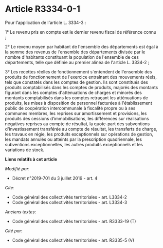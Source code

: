 # Article R3334-0-1

Pour l'application de l'article L. 3334-3 :

1° Le revenu pris en compte est le dernier revenu fiscal de référence connu ;

2° Le revenu moyen par habitant de l'ensemble des départements est égal à la somme des revenus de l'ensemble des départements
divisée par le nombre d'habitants constituant la population de l'ensemble de ces départements, telle que définie au premier
alinéa de l'article L. 3334-2 ;

3° Les recettes réelles de fonctionnement s'entendent de l'ensemble des produits de fonctionnement de l'exercice entraînant
des mouvements réels, tels que constatés dans les comptes de gestion. Ils sont constitués des produits comptabilisés dans les
comptes de produits, majorés des montants figurant dans les comptes d'atténuations de charges et minorés des montants
comptabilisés dans les comptes retraçant les atténuations de produits, les mises à disposition de personnel facturées à
l'établissement public de coopération intercommunale à fiscalité propre ou à ses communes membres, les reprises sur
amortissement et provisions, les produits des cessions d'immobilisations, les différences sur réalisations négatives reprises
au compte de résultat, la quote-part des subventions d'investissement transférée au compte de résultat, les transferts de
charge, les travaux en régie, les produits exceptionnels sur opérations de gestion, les mandats annulés ou atteints par la
prescription quadriennale, les subventions exceptionnelles, les autres produits exceptionnels et les variations de stock.

**Liens relatifs à cet article**

_Modifié par_:

  - Décret n°2019-701 du 3 juillet 2019 - art. 4

_Cite_:

  - Code général des collectivités territoriales - art. L3334-2
  - Code général des collectivités territoriales - art. L3334-3

_Anciens textes_:

  - Code général des collectivités territoriales - art. R3333-19 (T)

_Cité par_:

  - Code général des collectivités territoriales - art. R3335-5 (V)
